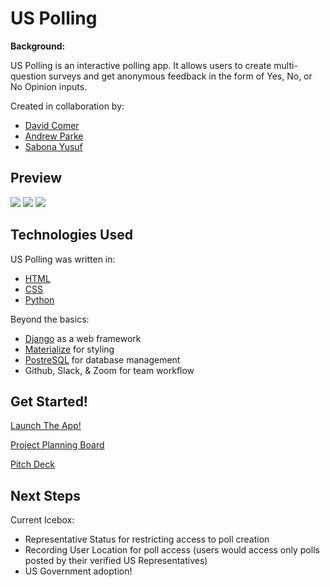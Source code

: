 # US Polling
**Background:**

US Polling is an interactive polling app. It allows users to create multi-question surveys and get anonymous feedback in the form of Yes, No, or No Opinion inputs.

Created in collaboration by:

- [David Comer](https://github.com/DaCoPro)
- [Andrew Parke](https://github.com/parke415)
- [Sabona Yusuf](https://github.com/sabona10)

## Preview
![](https://i.imgur.com/FFfMH60.png)
![](https://i.imgur.com/YxDZcs3.png)
![](https://i.imgur.com/Wt4qcrB.png)
## Technologies Used
US Polling was written in:

- [HTML](https://en.wikipedia.org/wiki/HTML)
- [CSS](https://en.wikipedia.org/wiki/CSS)
- [Python](https://www.python.org/)

Beyond the basics:

- [Django](https://www.djangoproject.com/) as a web framework
- [Materialize](https://materialize.com/?gclid=CjwKCAiA_9r_BRBZEiwAHZ_v12_AvQerMOObyv89FjJU-7CTwO-a_PJsoxnNNYCqqgkPu2fEKt8C6xoCiRkQAvD_BwE) for styling
- [PostreSQL](https://www.postgresql.org/) for database management
- Github, Slack, & Zoom for team workflow

## Get Started!

[Launch The App!](https://us-polling.herokuapp.com/)

[Project Planning Board](https://trello.com/b/82cz4CUM/us-polling)

[Pitch Deck](https://docs.google.com/presentation/d/188eup4j0SkuOEFeD8dydW5ttgI9CumW0M8aS1PndBec/edit#slide=id.gaa8ebd62b9_0_110)

## Next Steps

Current Icebox:

- Representative Status for restricting access to poll creation
- Recording User Location for poll access (users would access only polls posted by their verified US Representatives)
- US Government adoption! 
